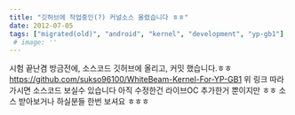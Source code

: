 ```yaml
---
title: "깃허브에 작업중인(?) 커널소스 올렸습니다 ㅎㅎ"
date: 2012-07-05
tags: ["migrated(old)", "android", "kernel", "development", "yp-gb1"]
 # image: ''
---
```


시험 끝난겸 방금전에, 소스코드 깃허브에 올리고, 커밋 했습니다.ㅎㅎ
https://github.com/sukso96100/WhiteBeam-Kernel-For-YP-GB1
위 링크 따라가시면 소스코드 보실수 있습니다 아직 수정한건
라이브OC 추가한거 뿐이지만 ㅎㅎ
소스 받아보거나 하실분들 한번 보셔요 ㅎㅎㅎ
